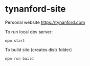 # tynanford-site
Personal website https://tynanford.com

To run local dev server:
```
npm start
```

To build site (creates dist/ folder)
```
npm run build
```
